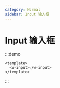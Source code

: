 ```yaml
---
category: Normal
sidebar: Input 输入框
---
```


# Input 输入框

:::demo
```vue
<template>
  <w-input></w-input>
</template>
```
:::